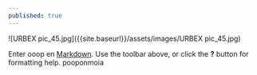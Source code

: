 ```yaml
---
published: true
---
```

![URBEX pic_45.jpg]({{site.baseurl}}/assets/images/URBEX pic_45.jpg)

Enter ooop en [Markdown](http://daringfireball.net/projects/markdown/). Use the toolbar above, or click the **?** button for formatting help.
pooponmoia
